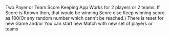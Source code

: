Two Payer or Team Score Keeping App
Works for 2 players or 2 teams.
If Score is Known then, that would be winning Score else Keep winning score as 100(Or any random number which cann't be reached.)
There is reset for new Game and/or You can start new Match with new set of players or teams

